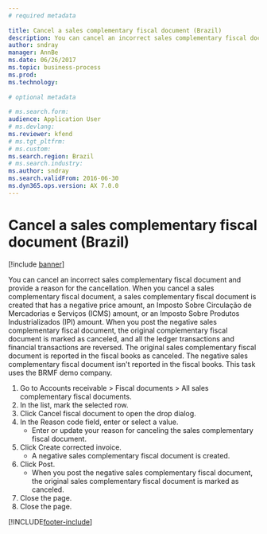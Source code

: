 ```yaml
--- 
# required metadata 
 
title: Cancel a sales complementary fiscal document (Brazil)
description: You can cancel an incorrect sales complementary fiscal document and provide a reason for the cancellation. 
author: sndray
manager: AnnBe 
ms.date: 06/26/2017
ms.topic: business-process 
ms.prod:  
ms.technology:  
 
# optional metadata 
 
# ms.search.form:   
audience: Application User 
# ms.devlang:  
ms.reviewer: kfend
# ms.tgt_pltfrm:  
# ms.custom:  
ms.search.region: Brazil
# ms.search.industry: 
ms.author: sndray
ms.search.validFrom: 2016-06-30 
ms.dyn365.ops.version: AX 7.0.0 
---
```

# Cancel a sales complementary fiscal document (Brazil)

[!include [banner](../../includes/banner.md)]

You can cancel an incorrect sales complementary fiscal document and provide a reason for the cancellation. When you cancel a sales complementary fiscal document, a sales complementary fiscal document is created that has a negative price amount, an Imposto Sobre Circulação de Mercadorias e Serviços (ICMS) amount, or an Imposto Sobre Produtos Industrializados (IPI) amount. When you post the negative sales complementary fiscal document, the original complementary fiscal document is marked as canceled, and all the ledger transactions and financial transactions are reversed. The original sales complementary fiscal document is reported in the fiscal books as canceled. The negative sales complementary fiscal document isn't reported in the fiscal books. This task uses the BRMF demo company.

1. Go to Accounts receivable > Fiscal documents > All sales complementary fiscal documents.
2. In the list, mark the selected row.
3. Click Cancel fiscal document to open the drop dialog.
4. In the Reason code field, enter or select a value.
    * Enter or update your reason for canceling the sales complementary fiscal document.  
5. Click Create corrected invoice.
    * A negative sales complementary fiscal document is created.  
6. Click Post.
    * When you post the negative sales complementary fiscal document, the original sales complementary fiscal document is marked as canceled.  
7. Close the page.
8. Close the page.



[!INCLUDE[footer-include](../../../includes/footer-banner.md)]